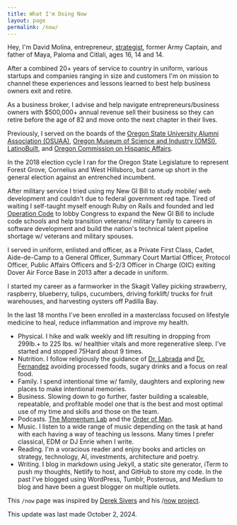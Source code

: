 ```yaml
---
title: What I'm Doing Now
layout: page
permalink: /now/
---
```


Hey, I'm David Molina, entrepreneur, [strategist](https://molinas.consulting/), former Army Captain, and father of Maya, Paloma and Citlali, ages 16, 14 and 14.

After a combined 20+ years of service to country in uniform, various startups and companies ranging in size and customers I'm on mission to channel these experiences and lessons learned to best help business owners exit and retire.

As a business broker, I advise and help navigate entrepreneurs/business owners with $500,000+ annual revenue sell their business so they can retire before the age of 82 and move onto the next chapter in their lives.

Previously, I served on the boards of the [Oregon State University Alumni Association (OSUAA)](https://fororegonstate.org/), [Oregon Museum of Science and Industry (OMSI)](https://omsi.edu), [LatinoBuilt](https://latinobuilt.org/), and [Oregon Commission on Hispanic Affairs](https://www.oregon.gov/oac/ocha/Pages/index.aspx).

In the 2018 election cycle I ran for the Oregon State Legislature to represent Forest Grove, Cornelius and West Hillsboro, but came up short in the general election against an entrenched incumbent.

After military service I tried using my New GI Bill to study mobile/ web development and couldn't due to federal government red tape. Tired of waiting I self-taught myself enough Ruby on Rails and founded and led [Operation Code](https://www.operationcode.org) to lobby Congress to expand the New GI Bill to include code schools and help transition veterans/ military family to careers in software development and build the nation's technical talent pipeline shortage w/ veterans and military spouses.

I served in uniform, enlisted and officer, as a Private First Class, Cadet, Aide-de-Camp to a General Officer, Summary Court Martial Officer, Protocol Officer, Public Affairs Officers and S-2/3 Officer in Charge (OIC) exiting Dover Air Force Base in 2013 after a decade in uniform.

I started my career as a farmworker in the Skagit Valley picking strawberry, raspberry, blueberry, tulips, cucumbers, driving forklift/ trucks for fruit warehouses, and harvesting oysters off Padilla Bay.

In the last 18 months I've been enrolled in a masterclass focused on lifestyle medicine to heal, reduce inflammation and improve my health.
- Physical. I hike and walk weekly and lift resulting in dropping from 299lb.+ to 225 lbs. w/ healthier vitals and more regenerative sleep. I've started and stopped 75Hard about 9 times.
- Nutrition. I follow religiously the guidance of [Dr. Labrada](https://www.facebook.com/DiabetesDrLabradanutr/) and [Dr. Fernandez](https://www.facebook.com/Dr.EduardoFernandez) avoiding processed foods, sugary drinks and a focus on real food.
- Family. I spend intentional time w/ family, daughters and exploring new places to make intentional memories.
- Business. Slowing down to go further, faster building a scaleable, repeatable, and profitable model one that is the best and most optimal use of my time and skills and those on the team.
- Podcasts. [The Momentum Lab](https://www.charfen.com/podcast/) and the [Order of Man](https://www.orderofman.com/).
- Music. I listen to a wide range of music depending on the task at hand with each having a way of teaching us lessons. Many times I prefer classical, EDM or DJ Enrie when I write.
- Reading. I'm a voracious reader and enjoy books and articles on strategy, technology, AI, investments, architecture and poetry.
- Writing. I blog in markdown using Jekyll, a static site generator, iTerm to push my thoughts, Netlify to host, and GitHub to store my code. In the past I've blogged using WordPress, Tumblr, Posterous, and Medium to blog and have been a guest blogger on multiple outlets.

This `/now` page was inspired by [Derek Sivers](https://sivers.org/) and his /[now project](https://sivers.org/nowff).

This update was last made October 2, 2024.
